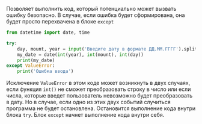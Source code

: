 
Позволяет выполнить код, который потенциально может вызвать ошибку безопасно. В случае, если ошибка будет сформирована, она будет просто перехвачена в блоке `except`
```python
from datetime import date, time

try:
	day, mount, year = input('Введите дату в формате ДД.ММ.ГГГГ').split('.')
	my_date = date(int(year), int(mount), int(day))
	print(my_date)
except ValueError:
	print('Ошибка ввода')
```
Исключение `ValueError` в этом коде может возникнуть в двух случаях, если функция `int()` не сможет преобразовать строку в число или если числа, которые введет пользователь невозможно будет преобразовать в дату. Но в случае, если одно из этих двух событий случиться программа не будет остановлена.
Остановится выполнение кода внутри блока `try`. Блок `except` начнет выполнение кода внутри себя.